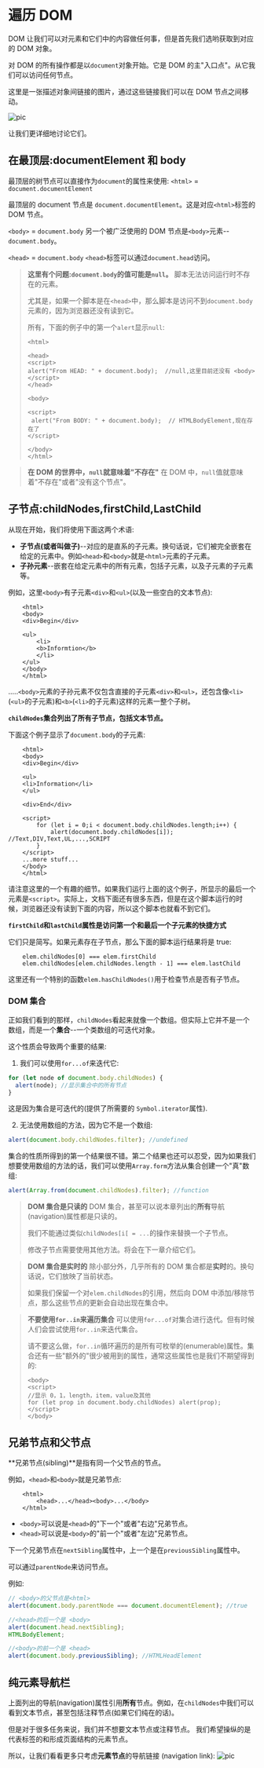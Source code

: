 # 遍历 DOM

DOM 让我们可以对元素和它们中的内容做任何事，但是首先我们选哟获取到对应的 DOM 对象。

对 DOM 的所有操作都是以`document`对象开始。它是 DOM 的主"入口点"。从它我们可以访问任何节点。

这里是一张描述对象间链接的图片，通过这些链接我们可以在 DOM 节点之间移动。

![pic](../assert/imgs/eachDom1.png)

让我们更详细地讨论它们。

## 在最顶层:documentElement 和 body

最顶层的树节点可以直接作为`document`的属性来使用:
`<html>` = `document.documentElement`

最顶层的 document 节点是
`document.documentElement`。这是对应`<html>`标签的 DOM 节点。

`<body>` = `document.body`
另一个被广泛使用的 DOM 节点是`<body>`元素--
`document.body`。

`<head>` = `document.body`
`<head>`标签可以通过`document.head`访问。

> **这里有个问题:`document.body`的值可能是`null`。**
> 脚本无法访问运行时不存在的元素。
>
> 尤其是，如果一个脚本是在`<head>`中，那么脚本是访问不到`document.body`元素的，因为浏览器还没有读到它。
>
> 所有，下面的例子中的第一个`alert`显示`null`:
>
> ```
> <html>
>
> <head>
> <script>
> alert("From HEAD: " + document.body);  //null,这里目前还没有 <body>
> </script>
> </head>
>
> <body>
>
> <script>
>  alert("From BODY: " + document.body);  // HTMLBodyElement,现在存在了
> </script>
>
> </body>
> </html>
> ```

> **在 DOM 的世界中，`null`就意味着"不存在"**
> 在 DOM 中，`null`值就意味着"不存在"或者"没有这个节点"。

## 子节点:childNodes,firstChild,LastChild

从现在开始，我们将使用下面这两个术语:

- **子节点(或者叫做子)**--对应的是直系的子元素。换句话说，它们被完全嵌套在给定的元素中。例如`<head>`和`<body>`就是`<html>`元素的子元素。
- **子孙元素**--嵌套在给定元素中的所有元素，包括子元素，以及子元素的子元素等。

例如，这里`<body>`有子元素`<div>`和`<ul>`(以及一些空白的文本节点):

```
    <html>
    <body>
    <div>Begin</div>

    <ul>
        <li>
        <b>Informtion</b>
        </li>
    </ul>
    </body>
    </html>

```

.....`<body>`元素的子孙元素不仅包含直接的子元素`<div>`和`<ul>`，还包含像`<li>` (`<ul>`的子元素)和`<b>`(`<li>`的子元素)这样的元素一整个子树。

**`childNodes`集合列出了所有子节点，包括文本节点。**

下面这个例子显示了`document.body`的子元素:

```
    <html>
    <body>
    <div>Begin</div>

    <ul>
    <li>Information</li>
    </ul>

    <div>End</div>

    <script>
        for (let i = 0;i < document.body.childNodes.length;i++) {
            alert(document.body.childNodes[i]);  //Text,DIV,Text,UL,...,SCRIPT
        }
    </script>
    ...more stuff...
    </body>
    </html>
```

请注意这里的一个有趣的细节。如果我们运行上面的这个例子，所显示的最后一个元素是`<script>`。实际上，文档下面还有很多东西，但是在这个脚本运行的时候，浏览器还没有读到下面的内容，所以这个脚本也就看不到它们。

**`firstChild`和`lastChild`属性是访问第一个和最后一个子元素的快捷方式**

它们只是简写。如果元素存在子节点，那么下面的脚本运行结果将是 true:

```
    elem.childNodes[0] === elem.firstChild
    elem.childNodes[elem.childNodes.length - 1] === elem.lastChild
```

这里还有一个特别的函数`elem.hasChildNodes()`用于检查节点是否有子节点。

### DOM 集合

正如我们看到的那样，`childNodes`看起来就像一个数组。但实际上它并不是一个数组，而是一个**集合**--一个类数组的可迭代对象。

这个性质会导致两个重要的结果:

1. 我们可以使用`for...of`来迭代它:

```js
for (let node of document.body.childNodes) {
  alert(node); //显示集合中的所有节点
}
```

这是因为集合是可迭代的(提供了所需要的
`Symbol.iterator`属性).

2. 无法使用数组的方法，因为它不是一个数组:

```js
alert(document.body.childNodes.filter); //undefined
```

集合的性质所得到的第一个结果很不错。第二个结果也还可以忍受，因为如果我们想要使用数组的方法的话，我们可以使用`Array.form`方法从集合创建一个"真"数组:

```js
alert(Array.from(document.childNodes).filter); //function
```

> **DOM 集合是只读的**
> DOM 集合，甚至可以说本章列出的**所有**导航(navigation)属性都是只读的。
>
> 我们不能通过类似`childNodes[i[ = ...`的操作来替换一个子节点。
>
> 修改子节点需要使用其他方法。将会在下一章介绍它们。

> **DOM 集合是实时的**
> 除小部分外，几乎所有的 DOM 集合都是**实时**的。换句话说，它们放映了当前状态。
>
> 如果我们保留一个对`elem.childNodes`的引用，然后向 DOM 中添加/移除节点，那么这些节点的更新会自动出现在集合中。

> **不要使用`for..in`来遍历集合**
> 可以使用`for...of`对集合进行迭代。但有时候人们会尝试使用`for..in`来迭代集合。
>
> 请不要这么做，`for..in`循环遍历的是所有可枚举的(enumerable)属性。集合还有一些"额外的"很少被用到的属性，通常这些属性也是我们不期望得到的:
>
> ```
> <body>
> <script>
> //显示 0，1，length，item，value及其他
> for (let prop in document.body.childNodes) alert(prop);
> </script>
> </body>
> ```

## 兄弟节点和父节点

**兄弟节点(sibling)**是指有同一个父节点的节点。

例如，`<head>`和`<body>`就是兄弟节点:

```
    <html>
        <head>...</head><body>...</body>
    </html>
```

- `<body>`可以说是`<head>`的"下一个"或者"右边"兄弟节点。
- `<head>`可以说是`<body>`的"前一个"或者"左边"兄弟节点。

下一个兄弟节点在`nextSibling`属性中，上一个是在`previousSibling`属性中。

可以通过`parentNode`来访问节点。

例如:

```js
// <body>的父节点是<html>
alert(document.body.parentNode === document.documentElement); //true

//<head>的后一个是 <body>
alert(document.head.nextSibling);
HTMLBodyElement;

//<body>的前一个是 <head>
alert(document.body.previousSibling); //HTMLHeadElement
```

## 纯元素导航栏

上面列出的导航(navigation)属性引用**所有**节点。例如，在`childNodes`中我们可以看到文本节点，甚至包括注释节点(如果它们纯在的话)。

但是对于很多任务来说，我们并不想要文本节点或注释节点。
我们希望操纵的是代表标签的和形成页面结构的元素节点。

所以，让我们看看更多只考虑**元素节点**的导航链接
(navigation link):
![pic](../assert/imgs/eachDom2.png)
